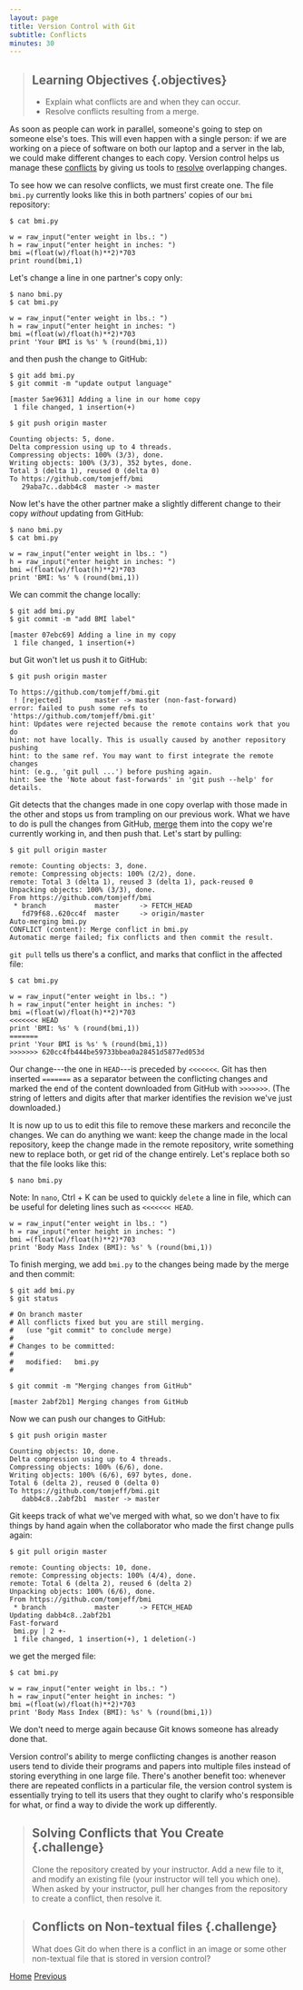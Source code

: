 ```yaml
---
layout: page
title: Version Control with Git
subtitle: Conflicts
minutes: 30
---
```

> ## Learning Objectives {.objectives}
>
> *   Explain what conflicts are and when they can occur.
> *   Resolve conflicts resulting from a merge.

As soon as people can work in parallel,
someone's going to step on someone else's toes.
This will even happen with a single person:
if we are working on a piece of software on both our laptop and a server in the lab,
we could make different changes to each copy.
Version control helps us manage these [conflicts](reference.html#conflicts)
by giving us tools to [resolve](reference.html#resolve) overlapping changes.

To see how we can resolve conflicts,
we must first create one.
The file `bmi.py` currently looks like this
in both partners' copies of our `bmi` repository:

~~~ {.bash}
$ cat bmi.py
~~~
~~~ {.output}
w = raw_input("enter weight in lbs.: ")
h = raw_input("enter height in inches: ")
bmi =(float(w)/float(h)**2)*703
print round(bmi,1)
~~~

Let's change a line in one partner's copy only:

~~~ {.bash}
$ nano bmi.py
$ cat bmi.py
~~~
~~~ {.output}
w = raw_input("enter weight in lbs.: ")
h = raw_input("enter height in inches: ")
bmi =(float(w)/float(h)**2)*703
print 'Your BMI is %s' % (round(bmi,1))
~~~

and then push the change to GitHub:

~~~ {.bash}
$ git add bmi.py
$ git commit -m "update output language"
~~~
~~~ {.output}
[master 5ae9631] Adding a line in our home copy
 1 file changed, 1 insertion(+)
~~~
~~~ {.bash}
$ git push origin master
~~~
~~~ {.output}
Counting objects: 5, done.
Delta compression using up to 4 threads.
Compressing objects: 100% (3/3), done.
Writing objects: 100% (3/3), 352 bytes, done.
Total 3 (delta 1), reused 0 (delta 0)
To https://github.com/tomjeff/bmi
   29aba7c..dabb4c8  master -> master
~~~

Now let's have the other partner
make a slightly different change to their copy
*without* updating from GitHub:

~~~ {.bash}
$ nano bmi.py
$ cat bmi.py
~~~
~~~ {.output}
w = raw_input("enter weight in lbs.: ")
h = raw_input("enter height in inches: ")
bmi =(float(w)/float(h)**2)*703
print 'BMI: %s' % (round(bmi,1))
~~~

We can commit the change locally:

~~~ {.bash}
$ git add bmi.py
$ git commit -m "add BMI label"
~~~
~~~ {.output}
[master 07ebc69] Adding a line in my copy
 1 file changed, 1 insertion(+)
~~~

but Git won't let us push it to GitHub:

~~~ {.bash}
$ git push origin master
~~~
~~~ {.output}
To https://github.com/tomjeff/bmi.git
 ! [rejected]        master -> master (non-fast-forward)
error: failed to push some refs to 'https://github.com/tomjeff/bmi.git'
hint: Updates were rejected because the remote contains work that you do
hint: not have locally. This is usually caused by another repository pushing
hint: to the same ref. You may want to first integrate the remote changes
hint: (e.g., 'git pull ...') before pushing again.
hint: See the 'Note about fast-forwards' in 'git push --help' for details.
~~~

Git detects that the changes made in one copy overlap with those made in the other
and stops us from trampling on our previous work.
What we have to do is pull the changes from GitHub,
[merge](reference.html#merge) them into the copy we're currently working in,
and then push that.
Let's start by pulling:

~~~ {.bash}
$ git pull origin master
~~~
~~~ {.output}
remote: Counting objects: 3, done.
remote: Compressing objects: 100% (2/2), done.
remote: Total 3 (delta 1), reused 3 (delta 1), pack-reused 0
Unpacking objects: 100% (3/3), done.
From https://github.com/tomjeff/bmi
 * branch            master     -> FETCH_HEAD
   fd79f68..620cc4f  master     -> origin/master
Auto-merging bmi.py
CONFLICT (content): Merge conflict in bmi.py
Automatic merge failed; fix conflicts and then commit the result.
~~~

`git pull` tells us there's a conflict,
and marks that conflict in the affected file:

~~~ {.bash}
$ cat bmi.py
~~~
~~~ {.output}
w = raw_input("enter weight in lbs.: ")
h = raw_input("enter height in inches: ")
bmi =(float(w)/float(h)**2)*703
<<<<<<< HEAD
print 'BMI: %s' % (round(bmi,1))
=======
print 'Your BMI is %s' % (round(bmi,1))
>>>>>>> 620cc4fb444be59733bbea0a28451d5877ed053d
~~~

Our change---the one in `HEAD`---is preceded by `<<<<<<<`.
Git has then inserted `=======` as a separator between the conflicting changes
and marked the end of the content downloaded from GitHub with `>>>>>>>`.
(The string of letters and digits after that marker
identifies the revision we've just downloaded.)

It is now up to us to edit this file to remove these markers
and reconcile the changes.
We can do anything we want: keep the change made in the local repository, keep
the change made in the remote repository, write something new to replace both,
or get rid of the change entirely.
Let's replace both so that the file looks like this:

~~~ {.bash}
$ nano bmi.py
~~~
Note: In `nano`, Ctrl + K can be used to quickly `delete` a line in file, which can be useful for deleting lines such as `<<<<<<< HEAD`.

~~~ {.output}
w = raw_input("enter weight in lbs.: ")
h = raw_input("enter height in inches: ")
bmi =(float(w)/float(h)**2)*703
print 'Body Mass Index (BMI): %s' % (round(bmi,1))
~~~

To finish merging,
we add `bmi.py` to the changes being made by the merge
and then commit:

~~~ {.bash}
$ git add bmi.py
$ git status
~~~
~~~ {.output}
# On branch master
# All conflicts fixed but you are still merging.
#   (use "git commit" to conclude merge)
#
# Changes to be committed:
#
#	modified:   bmi.py
#
~~~
~~~ {.bash}
$ git commit -m "Merging changes from GitHub"
~~~
~~~ {.output}
[master 2abf2b1] Merging changes from GitHub
~~~

Now we can push our changes to GitHub:

~~~ {.bash}
$ git push origin master
~~~
~~~ {.output}
Counting objects: 10, done.
Delta compression using up to 4 threads.
Compressing objects: 100% (6/6), done.
Writing objects: 100% (6/6), 697 bytes, done.
Total 6 (delta 2), reused 0 (delta 0)
To https://github.com/tomjeff/bmi.git
   dabb4c8..2abf2b1  master -> master
~~~

Git keeps track of what we've merged with what,
so we don't have to fix things by hand again
when the collaborator who made the first change pulls again:

~~~ {.bash}
$ git pull origin master
~~~
~~~ {.output}
remote: Counting objects: 10, done.        
remote: Compressing objects: 100% (4/4), done.        
remote: Total 6 (delta 2), reused 6 (delta 2)        
Unpacking objects: 100% (6/6), done.
From https://github.com/tomjeff/bmi
 * branch            master     -> FETCH_HEAD
Updating dabb4c8..2abf2b1
Fast-forward
 bmi.py | 2 +-
 1 file changed, 1 insertion(+), 1 deletion(-)
~~~

we get the merged file:

~~~ {.bash}
$ cat bmi.py
~~~
~~~ {.output}
w = raw_input("enter weight in lbs.: ")
h = raw_input("enter height in inches: ")
bmi =(float(w)/float(h)**2)*703
print 'Body Mass Index (BMI): %s' % (round(bmi,1))
~~~

We don't need to merge again because Git knows someone has already done that.

Version control's ability to merge conflicting changes
is another reason users tend to divide their programs and papers into multiple files
instead of storing everything in one large file.
There's another benefit too:
whenever there are repeated conflicts in a particular file,
the version control system is essentially trying to tell its users
that they ought to clarify who's responsible for what,
or find a way to divide the work up differently.

> ## Solving Conflicts that You Create {.challenge}
>
> Clone the repository created by your instructor.
> Add a new file to it,
> and modify an existing file (your instructor will tell you which one).
> When asked by your instructor,
> pull her changes from the repository to create a conflict,
> then resolve it.

> ## Conflicts on Non-textual files {.challenge}
>
> What does Git do
> when there is a conflict in an image or some other non-textual file
> that is stored in version control?

[Home](index.html)
[Previous](06-collab.html)

